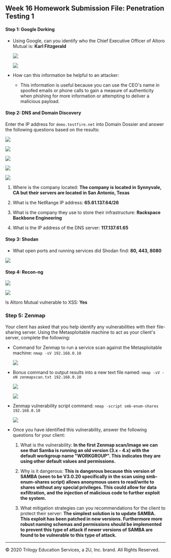 ## Week 16 Homework Submission File: Penetration Testing 1

#### Step 1: Google Dorking

- Using Google, can you identify who the Chief Executive Officer of Altoro Mutual is: **Karl Fitzgerald**

  ![](./images/dork01.png)

  ![](./images/dork02.png)

- How can this information be helpful to an attacker:

  - This information is useful because you can use the CEO's name in spoofed emails or phone calls to gain a measure of authenticity when phishing for more information or attempting to deliver a malicious payload.

#### Step 2: DNS and Domain Discovery

Enter the IP address for `demo.testfire.net` into Domain Dossier and answer the following questions based on the results:

![](./images/domain01.png)

![](./images/domain02.png)

![](./images/domain03.png)

![](./images/domain04.png)

![](./images/domain05.png)

  1. Where is the company located: **The company is located in Synnyvale, CA but their servers are located in San Antonio, Texas** 

  2. What is the NetRange IP address: **65.61.137.64/26**

  3. What is the company they use to store their infrastructure: **Rackspace Backbone Engineering**

  4. What is the IP address of the DNS server: **117.137.61.65**

#### Step 3: Shodan

- What open ports and running services did Shodan find: **80, 443, 8080**

![](./images/shodan01.png)

#### Step 4: Recon-ng

![](./images/recon01.png)

![](./images/recon02.png)

Is Altoro Mutual vulnerable to XSS: **Yes** 

### Step 5: Zenmap

Your client has asked that you help identify any vulnerabilities with their file-sharing server. Using the Metasploitable machine to act as your client's server, complete the following:

- Command for Zenmap to run a service scan against the Metasploitable machine: `nmap -sV 192.168.0.10` 
 
  ![](./images/zenmap01.png)


- Bonus command to output results into a new text file named: `nmap -sV -oN zenmapscan.txt 192.168.0.10`

  ![](./images/zenmap02.png)

  ![](./images/zenmap03.png)

- Zenmap vulnerability script command: `nmap -script smb-enum-shares 192.168.0.10`

  ![](./images/zenmap04.png)

- Once you have identified this vulnerability, answer the following questions for your client:

  1. What is the vulnerability: **In the first Zenmap scan/image we can see that Samba is running an old version (3.x - 4.x) with the default workgroup name "WORKGROUP". This indicates they are using other default values and permissions.** 

  2. Why is it dangerous: **This is dangerous because this version of SAMBA (seen to be V3.0.20 specifically in the scan using smb-enum-shares script) allows anonymous users to read/write to shares without any special privileges. This could allow for data exfiltration, and the injection of malicious code to further exploit the system.**

  3. What mitigation strategies can you recommendations for the client to protect their server: **The simplest solution is to update SAMBA. This exploit has been patched in new versions. Furthermore more robust naming schemas and permissions should be implemented to prevent this type of attack if newer versions of SAMBA are found to be vulnerable to this type of attack.**

---
© 2020 Trilogy Education Services, a 2U, Inc. brand. All Rights Reserved.  

